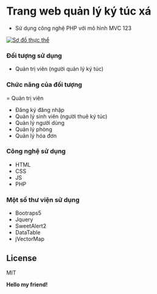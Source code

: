 # Trang web quản lý ký túc xá
- Sử dụng công nghệ PHP với mô hình MVC 123

[![Sơ đồ thực thể](https://app.diagrams.net/images/favicon-32x32.png)](https://app.diagrams.net/#G1XIh3qb25nBWZCPbr7D2nOuMT955zorh_)

### Đối tượng sử dụng
- Quản trị viên (người quản lý ký túc)

### Chức năng của đối tượng
= Quản trị viên
- Đăng ký đăng nhập
- Quản lý sinh viên (người thuê ký túc)
- Quản lý người dùng
- Quản lý phòng
- Quản lý hóa đơn

### Công nghệ sử dụng

- HTML
- CSS
- JS
- PHP

### Một số thư viện sử dụng
- Bootraps5
- Jquery
- SweetAlert2
- DataTable
- jVectorMap

## License

MIT

**Hello my friend!**
